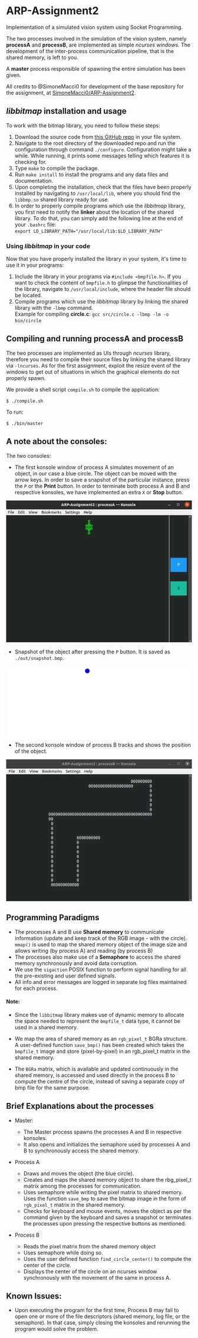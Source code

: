 # ARP-Assignment2
Implementation of a simulated vision system using Socket Programming.

The two processes involved in the simulation of the vision system, namely **processA** and **processB**, are implemented as simple *ncurses windows*. The development of the inter-process communication pipeline, that is the shared memory, is left to you.

A **master** process responsible of spawning the entire simulation has been given.

All credits to @SimoneMacci0 for development of the base repository for the assignment, at [SimoneMacci0/ARP-Assignment2](https://github.com/SimoneMacci0/ARP-Assignment2).

## *libbitmap* installation and usage
To work with the bitmap library, you need to follow these steps:
1. Download the source code from [this GitHub repo](https://github.com/draekko/libbitmap.git) in your file system.
2. Navigate to the root directory of the downloaded repo and run the configuration through command ```./configure```. Configuration might take a while.  While running, it prints some messages telling which features it is checking for.
3. Type ```make``` to compile the package.
4. Run ```make install``` to install the programs and any data files and documentation.
5. Upon completing the installation, check that the files have been properly installed by navigating to ```/usr/local/lib```, where you should find the ```libbmp.so``` shared library ready for use.
6. In order to properly compile programs which use the *libbitmap* library, you first need to notify the **linker** about the location of the shared library. To do that, you can simply add the following line at the end of your ```.bashrc``` file:      
```export LD_LIBRARY_PATH="/usr/local/lib:$LD_LIBRARY_PATH"```
### Using *libbitmap* in your code
Now that you have properly installed the library in your system, it's time to use it in your programs:
1. Include the library in your programs via ```#include <bmpfile.h>```. If you want to check the content of ```bmpfile.h``` to glimpse the functionalities of the library, navigate to ```/usr/local/include```, where the header file should be located.
2. Compile programs which use the *libbitmap* library by linking the shared library with the ```-lbmp``` command.     
Example for compiling **circle.c**: ```gcc src/circle.c -lbmp -lm -o bin/circle``` 

## Compiling and running **processA** and **processB**
The two processes are implemented as UIs through *ncurses* library, therefore you need to compile their source files by linking the shared library via ```-lncurses```. As for the first assignment, exploit the resize event of the windows to get out of situations in which the graphical elements do not properly spawn.

We provide a shell script `compile.sh` to compile the application:

```shell
$ ./compile.sh
```

To run:
```shell
$ ./bin/master
```

## A note about the consoles:

The two consoles: 

- The first konsole window of process A simulates movement of an object, in our case a blue circle. The object can be moved with the arrow keys. In order to save a snapshot of the particular instance, press the `P` or the **Print** button. In order to terminate both process A and B and respective konsoles, we have implemented an extra `X` or **Stop** button.

![Process A](images/processA.png)

- Snapshot of the object after pressing the `P` button. It is saved as `./out/snapshot.bmp`.

![Snapshot](images/snapshot.png)

- The second konsole window of process B tracks and shows the position of the object.

![Process B](images/processB.png)



## Programming Paradigms

- The processes A and B use **Shared memory** to communicate information (update and keep track of the RGB image - with the circle). `mmap()` is used to map the shared memory object of the image size and allows writing (by process A) and reading (by process B)
- The processes also make use of a **Semaphore** to access the shared memory synchronously and avoid data corruption.
- We use the `sigaction` POSIX function to perform signal handling for all the pre-existing and user defined signals.
- All info and error messages are logged in separate log files maintained for each process.

#### Note:

- Since the `libbitmap` library makes use of dynamic memory to allocate the space needed to represent the `bmpfile_t` data type, it cannot be used in a shared memory. 

- We map the area of shared memory as an `rgb_pixel_t` BGRa structure. A user-defined function `save_bmp()` has been created which takes the `bmpfile_t` image and store (pixel-by-pixel) in an rgb_pixel_t matrix in the shared memory.

- The `BGRa` matrix, which is available and updated continuously in the shared memory, is accessed and used directly in the process B to compute the centre of the circle, instead of saving a separate copy of bmp file for the same purpose.


## Brief Explanations about the processes

- Master: 
	- The Master process spawns the processes A and B in respective konsoles.
	- It also opens and initializes the semaphore used by processes A and B to synchronously access the shared memory.

- Process A
	- Draws and moves the object (the blue circle).
	- Creates and maps the shared memory object to share the rbg_pixel_t matrix among the processes for communication.
	- Uses semaphore while writing the pixel matrix to shared memory. Uses the function `save_bmp` to save the bitmap image in the form of `rgb_pixel_t` matrix in the shared memory.
	- Checks for keyboard and mouse events, moves the object as per the command given by the keyboard and saves a snapshot or terminates the processes upon pressing the respective buttons as mentioned.

- Process B
	- Reads the pixel matrix from the shared memory object 
	- Uses semaphore while doing so.
	- Uses the user defined function `find_circle_center()` to compute the center of the circle.
	- Displays the center of the circle on an ncurses window synchronously with the movement of the same in process A.


## Known Issues:

- Upon executing the program for the first time, Process B may fail to open one or more of the file descriptors (shared memory, log file, or the semaphore). In that case, simply closing the konsoles and rerunning the program would solve the problem.

